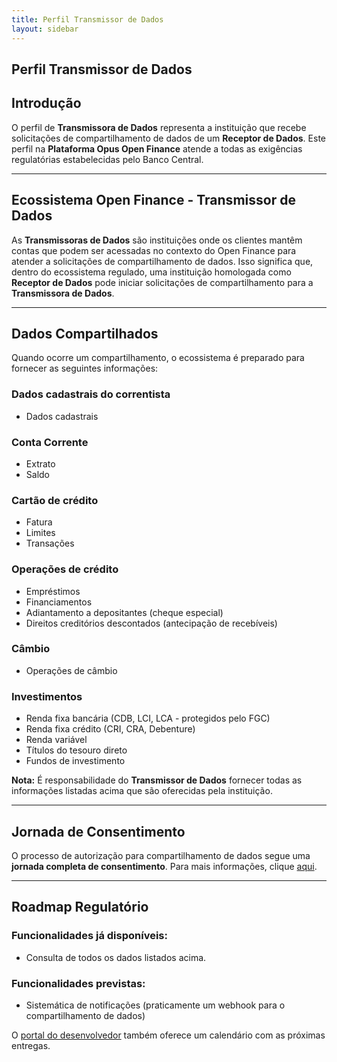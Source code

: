```yaml
---
title: Perfil Transmissor de Dados
layout: sidebar
---
```


## Perfil Transmissor de Dados

## Introdução

O perfil de **Transmissora de Dados** representa a instituição que recebe solicitações de compartilhamento de dados de um **Receptor de Dados**. Este perfil na **Plataforma Opus Open Finance** atende a todas as exigências regulatórias estabelecidas pelo Banco Central.

---

## Ecossistema Open Finance - Transmissor de Dados

As **Transmissoras de Dados** são instituições onde os clientes mantêm contas que podem ser acessadas no contexto do Open Finance para atender a solicitações de compartilhamento de dados. Isso significa que, dentro do ecossistema regulado, uma instituição homologada como **Receptor de Dados** pode iniciar solicitações de compartilhamento para a **Transmissora de Dados**.

---

## Dados Compartilhados

Quando ocorre um compartilhamento, o ecossistema é preparado para fornecer as seguintes informações:

### **Dados cadastrais do correntista**
- Dados cadastrais

### **Conta Corrente**
- Extrato
- Saldo

### **Cartão de crédito**
- Fatura
- Limites
- Transações

### **Operações de crédito**
- Empréstimos
- Financiamentos
- Adiantamento a depositantes (cheque especial)
- Direitos creditórios descontados (antecipação de recebíveis)

### **Câmbio**
- Operações de câmbio

### **Investimentos**
- Renda fixa bancária (CDB, LCI, LCA - protegidos pelo FGC)
- Renda fixa crédito (CRI, CRA, Debenture)
- Renda variável
- Títulos do tesouro direto
- Fundos de investimento

**Nota:** É responsabilidade do **Transmissor de Dados** fornecer todas as informações listadas acima que são oferecidas pela instituição.

---

## Jornada de Consentimento

O processo de autorização para compartilhamento de dados segue uma **jornada completa de consentimento**. Para mais informações, clique [aqui](../../Visão-geral/Conceitos-fundamentais-Open-Finance/JornadaConsentimento/readme.md).

---

## Roadmap Regulatório

### Funcionalidades já disponíveis:
- Consulta de todos os dados listados acima.

### Funcionalidades previstas:
- Sistemática de notificações (praticamente um webhook para o compartilhamento de dados)

O [portal do desenvolvedor](https://openfinancebrasil.atlassian.net/wiki/spaces/DraftOF/calendars) também oferece um calendário com as próximas entregas.
